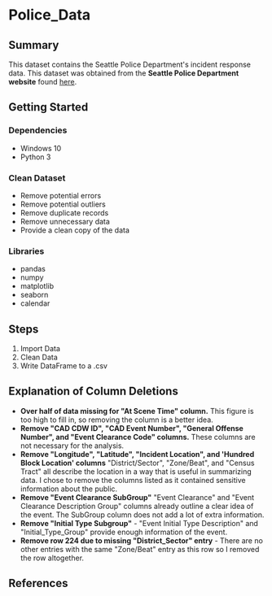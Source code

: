 # Police_Data

## Summary
This dataset contains the Seattle Police Department's incident response data. This dataset was obtained from the **Seattle Police Department website** found [here](https://data.seattle.gov/Public-Safety/Seattle-Police-Department-911-Incident-Response/3k2p-39jp).

## Getting Started
### Dependencies
- Windows 10
- Python 3

### Clean Dataset
- Remove potential errors
- Remove potential outliers
- Remove duplicate records
- Remove unnecessary data
- Provide a clean copy of the data

### Libraries
- pandas
- numpy
- matplotlib
- seaborn
- calendar


## Steps
1. Import Data
2. Clean Data
3. Write DataFrame to a .csv


## Explanation of Column Deletions 
- **Over half of data missing for "At Scene Time" column.**
This figure is too high to fill in, so removing the column is a better idea.
- **Remove "CAD CDW ID", "CAD Event Number", "General Offense Number", and "Event Clearance Code" columns.**
These columns are not necessary for the analysis.
- **Remove "Longitude", "Latitude", "Incident Location", and 'Hundred Block Location' columns**
"District/Sector", "Zone/Beat", and "Census Tract" all describe the location in a way that is useful in summarizing data. I chose to remove the columns listed as it contained sensitive information about the public.
- **Remove "Event Clearance SubGroup"**
"Event Clearance" and "Event Clearance Description Group" columns already outline a clear idea of the event. The SubGroup column does not add a lot of extra information.
- **Remove "Initial Type Subgroup"** - "Event Initial Type Description" and "Initial_Type_Group" provide enough information of the event.
- **Remove row 224 due to missing "District_Sector" entry** - There are no other entries with the same "Zone/Beat" entry as this row so I removed the row altogether.

## References
